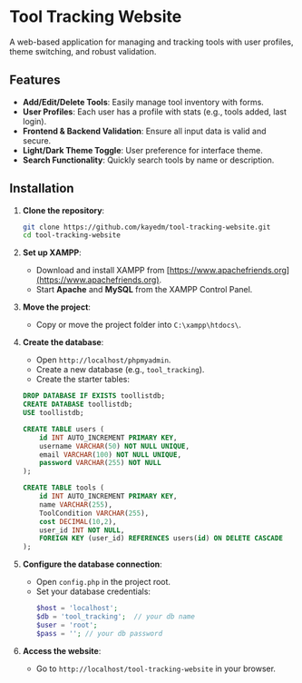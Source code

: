 # Tool Tracking Website

A web-based application for managing and tracking tools with user profiles, theme switching, and robust validation.


## Features
- **Add/Edit/Delete Tools**: Easily manage tool inventory with forms.
- **User Profiles**: Each user has a profile with stats (e.g., tools added, last login).
- **Frontend & Backend Validation**: Ensure all input data is valid and secure.
- **Light/Dark Theme Toggle**: User preference for interface theme.
- **Search Functionality**: Quickly search tools by name or description.

## Installation

1. **Clone the repository**:
   ```bash
   git clone https://github.com/kayedm/tool-tracking-website.git
   cd tool-tracking-website
   ```

2. **Set up XAMPP**:
   - Download and install XAMPP from [https://www.apachefriends.org](https://www.apachefriends.org).
   - Start **Apache** and **MySQL** from the XAMPP Control Panel.

3. **Move the project**:
   - Copy or move the project folder into `C:\xampp\htdocs\`.

4. **Create the database**:
   - Open `http://localhost/phpmyadmin`.
   - Create a new database (e.g., `tool_tracking`).
   - Create the starter tables:
  
   ```sql
   DROP DATABASE IF EXISTS toollistdb;
   CREATE DATABASE toollistdb;
   USE toollistdb;

   CREATE TABLE users (
       id INT AUTO_INCREMENT PRIMARY KEY,
       username VARCHAR(50) NOT NULL UNIQUE,
       email VARCHAR(100) NOT NULL UNIQUE,
       password VARCHAR(255) NOT NULL
   );

   CREATE TABLE tools (
       id INT AUTO_INCREMENT PRIMARY KEY,
       name VARCHAR(255),
       ToolCondition VARCHAR(255),
       cost DECIMAL(10,2),
       user_id INT NOT NULL,
       FOREIGN KEY (user_id) REFERENCES users(id) ON DELETE CASCADE
   );

5. **Configure the database connection**:
   - Open `config.php` in the project root.
   - Set your database credentials:
     ```php
     $host = 'localhost';
     $db = 'tool_tracking';  // your db name
     $user = 'root';
     $pass = ''; // your db password
     ```

6. **Access the website**:
   - Go to `http://localhost/tool-tracking-website` in your browser.


